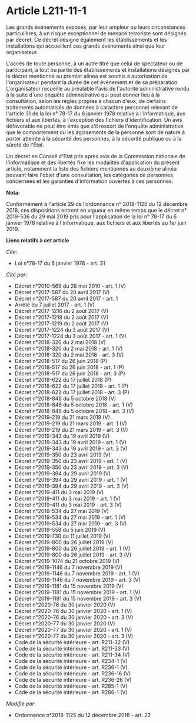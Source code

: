 # Article L211-11-1

Les grands événements exposés, par leur ampleur ou leurs circonstances particulières, à un risque exceptionnel de menace
terroriste sont désignés par décret. Ce décret désigne également les établissements et les installations qui accueillent ces
grands événements ainsi que leur organisateur.

L'accès de toute personne, à un autre titre que celui de spectateur ou de participant, à tout ou partie des établissements et
installations désignés par le décret mentionné au premier alinéa est soumis à autorisation de l'organisateur pendant la durée
de cet événement et de sa préparation. L'organisateur recueille au préalable l'avis de l'autorité administrative rendu à la
suite d'une enquête administrative qui peut donner lieu à la consultation, selon les règles propres à chacun d'eux, de
certains traitements automatisés de données à caractère personnel relevant de l'article 31 de la loi n° 78-17 du 6 janvier
1978 relative à l'informatique, aux fichiers et aux libertés, à l'exception des fichiers d'identification. Un avis
défavorable ne peut être émis que s'il ressort de l'enquête administrative que le comportement ou les agissements de la
personne sont de nature à porter atteinte à la sécurité des personnes, à la sécurité publique ou à la sûreté de l'Etat.

Un décret en Conseil d'Etat pris après avis de la Commission nationale de l'informatique et des libertés fixe les modalités
d'application du présent article, notamment la liste des fichiers mentionnés au deuxième alinéa pouvant faire l'objet d'une
consultation, les catégories de personnes concernées et les garanties d'information ouvertes à ces personnes.

**Nota:**

Conformément à l'article 29 de l’ordonnance n° 2018-1125 du 12 décembre 2018, ces dispositions entrent en vigueur en même
temps que le décret n° 2019-536 du 29 mai 2019 pris pour l'application de la loi n° 78-17 du 6 janvier 1978 relative à
l'informatique, aux fichiers et aux libertés au 1er juin 2019.

**Liens relatifs à cet article**

_Cite_:

  - Loi n°78-17 du 6 janvier 1978 - art. 31

_Cité par_:

  - Décret n°2010-569  du 28 mai 2010 - art. 1 (V)
  - Décret n°2017-587 du 20 avril 2017 (V)
  - Décret n°2017-587 du 20 avril 2017 - art. 1
  - Arrêté du 7 juillet 2017 - art. 1 (V)
  - Décret n°2017-1216 du 2 août 2017 (V)
  - Décret n°2017-1218 du 2 août 2017 (V)
  - Décret n°2017-1219 du 2 août 2017 (V)
  - Décret n°2017-1224 du 3 août 2017 (V)
  - Décret n°2017-1224 du 3 août 2017 - art. 1 (V)
  - Décret n°2018-320 du 2 mai 2018 (V)
  - Décret n°2018-320 du 2 mai 2018 - art. 1 (V)
  - Décret n°2018-320 du 2 mai 2018 - art. 3 (V)
  - Décret n°2018-517 du 26 juin 2018 (P)
  - Décret n°2018-517 du 26 juin 2018 - art. 1 (P)
  - Décret n°2018-517 du 26 juin 2018 - art. 3 (P)
  - Décret n°2018-622 du 17 juillet 2018 (P)
  - Décret n°2018-622 du 17 juillet 2018 - art. 1 (P)
  - Décret n°2018-622 du 17 juillet 2018 - art. 3 (P)
  - Décret n°2018-846 du 5 octobre 2018 (V)
  - Décret n°2018-846 du 5 octobre 2018 - art. 1 (V)
  - Décret n°2018-846 du 5 octobre 2018 - art. 3 (V)
  - Décret n°2019-219 du 21 mars 2019 (V)
  - Décret n°2019-219 du 21 mars 2019 - art. 1 (V)
  - Décret n°2019-219 du 21 mars 2019 - art. 3 (V)
  - Décret n°2019-343 du 19 avril 2019 (V)
  - Décret n°2019-343 du 19 avril 2019 - art. 1 (V)
  - Décret n°2019-343 du 19 avril 2019 - art. 3 (V)
  - Décret n°2019-350 du 23 avril 2019 (V)
  - Décret n°2019-350 du 23 avril 2019 - art. 1 (V)
  - Décret n°2019-350 du 23 avril 2019 - art. 3 (V)
  - Décret n°2019-394 du 29 avril 2019 (V)
  - Décret n°2019-394 du 29 avril 2019 - art. 1 (V)
  - Décret n°2019-394 du 29 avril 2019 - art. 3 (V)
  - Décret n°2019-411 du 3 mai 2019 (V)
  - Décret n°2019-411 du 3 mai 2019 - art. 1 (V)
  - Décret n°2019-411 du 3 mai 2019 - art. 3 (V)
  - Décret n°2019-534 du 27 mai 2019 (V)
  - Décret n°2019-534 du 27 mai 2019 - art. 1 (V)
  - Décret n°2019-534 du 27 mai 2019 - art. 3 (V)
  - Décret n°2019-558 du 5 juin 2019 (V)
  - Décret n°2019-730 du 11 juillet 2019 (V)
  - Décret n°2019-800 du 26 juillet 2019 (V)
  - Décret n°2019-800 du 26 juillet 2019 - art. 1 (V)
  - Décret n°2019-800 du 26 juillet 2019 - art. 3 (V)
  - Décret n°2019-1074 du 21 octobre 2019 (V)
  - Décret n°2019-1146 du 7 novembre 2019 (V)
  - Décret n°2019-1146 du 7 novembre 2019 - art. 1 (V)
  - Décret n°2019-1146 du 7 novembre 2019 - art. 3 (V)
  - Décret n°2019-1181 du 15 novembre 2019 (V)
  - Décret n°2019-1181 du 15 novembre 2019 - art. 1 (V)
  - Décret n°2019-1181 du 15 novembre 2019 - art. 3 (V)
  - Décret n°2020-76 du 30 janvier 2020 (V)
  - Décret n°2020-76 du 30 janvier 2020 - art. 1 (V)
  - Décret n°2020-76 du 30 janvier 2020 - art. 3 (V)
  - Décret n°2020-77 du 30 janvier 2020 (V)
  - Décret n°2020-77 du 30 janvier 2020 - art. 1 (V)
  - Décret n°2020-77 du 30 janvier 2020 - art. 3 (V)
  - Code de la sécurité intérieure - art. R211-32 (V)
  - Code de la sécurité intérieure - art. R211-33 (V)
  - Code de la sécurité intérieure - art. R211-34 (V)
  - Code de la sécurité intérieure - art. R234-1 (V)
  - Code de la sécurité intérieure - art. R236-1 (V)
  - Code de la sécurité intérieure - art. R236-16 (V)
  - Code de la sécurité intérieure - art. R236-26 (V)
  - Code de la sécurité intérieure - art. R285-1 (V)
  - Code de la sécurité intérieure - art. R286-1 (V)

_Modifié par_:

  - Ordonnance n°2018-1125 du 12 décembre 2018 - art. 22
